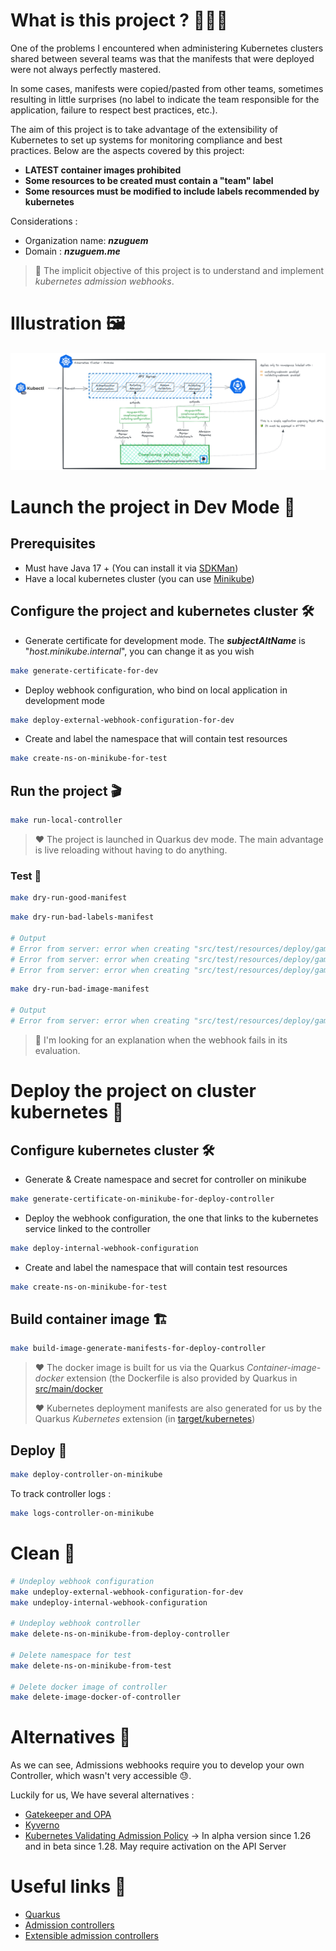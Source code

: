# What is this project ? 🤷🏽‍♂️
One of the problems I encountered when administering Kubernetes clusters shared between several teams was that the manifests that were deployed were not always perfectly mastered.

In some cases, manifests were copied/pasted from other teams, sometimes resulting in little surprises (no label to indicate the team responsible for the application, failure to respect best practices, etc.).

The aim of this project is to take advantage of the extensibility of Kubernetes to set up systems for monitoring compliance and best practices.
Below are the aspects covered by this project: 
- **LATEST container images prohibited**
- **Some resources to be created must contain a "team" label**
- **Some resources must be modified to include labels recommended by kubernetes**

Considerations :
- Organization name: **_nzuguem_**
- Domain : **_nzuguem.me_**
> 🎯 The implicit objective of this project is to understand and implement _kubernetes admission webhooks_.
# Illustration 🖼️
![](docs/images/webhook-admission-controller-illustration.png)

# Launch the project in Dev Mode 🚀

## Prerequisites
- Must have Java 17 + (You can install it via [SDKMan][sdkman-doc])
- Have a local kubernetes cluster (you can use [Minikube][minikube-install])

## Configure the project and kubernetes cluster 🛠️
- Generate certificate for development mode. The **_subjectAltName_** is "_host.minikube.internal_", you can change it as you wish
```bash
make generate-certificate-for-dev
```

- Deploy webhook configuration, who bind on local application in development mode
```bash
make deploy-external-webhook-configuration-for-dev
```

- Create and label the namespace that will contain test resources
```bash
make create-ns-on-minikube-for-test
```

## Run the project 🎬
```bash
make run-local-controller
```
> ❤️ The project is launched in Quarkus dev mode. The main advantage is live reloading without having to do anything.

### Test 🧪
```bash
make dry-run-good-manifest
```

```bash
make dry-run-bad-labels-manifest

# Output
# Error from server: error when creating "src/test/resources/deploy/game-2048-bad-labels.yml": admission webhook "labels-policy.nzuguem.me" denied the request without explanation
# Error from server: error when creating "src/test/resources/deploy/game-2048-bad-labels.yml": admission webhook "labels-policy.nzuguem.me" denied the request without explanation
# Error from server: error when creating "src/test/resources/deploy/game-2048-bad-labels.yml": admission webhook "labels-policy.nzuguem.me" denied the request without explanation
```

```bash
make dry-run-bad-image-manifest

# Output
# Error from server: error when creating "src/test/resources/deploy/game-2048-bad-image.yml": admission webhook "image-policy.nzuguem.me" denied the request without explanation
```

> 🚧 I'm looking for an explanation when the webhook fails in its evaluation.

# Deploy the project on cluster kubernetes 🛫

## Configure kubernetes cluster 🛠️
- Generate & Create namespace  and secret for controller on minikube
```bash
make generate-certificate-on-minikube-for-deploy-controller
```

- Deploy the webhook configuration, the one that links to the kubernetes service linked to the controller
```bash
make deploy-internal-webhook-configuration
```
- Create and label the namespace that will contain test resources
```bash
make create-ns-on-minikube-for-test
```
## Build container image 🏗️
```bash
make build-image-generate-manifests-for-deploy-controller
```

> ❤️ The docker image is built for us via the Quarkus _Container-image-docker_ extension (the Dockerfile is also provided by Quarkus in [src/main/docker](src/main/docker)
>
> ❤️ Kubernetes deployment manifests are also generated for us by the Quarkus _Kubernetes_ extension (in [target/kubernetes](target/kubernetes))

## Deploy 🚀
```bash
make deploy-controller-on-minikube
```

To track controller logs :
```bash
make logs-controller-on-minikube
```

# Clean 🧹
```bash
# Undeploy webhook configuration
make undeploy-external-webhook-configuration-for-dev
make undeploy-internal-webhook-configuration

# Undeploy webhook controller
make delete-ns-on-minikube-from-deploy-controller

# Delete namespace for test
make delete-ns-on-minikube-from-test

# Delete docker image of controller
make delete-image-docker-of-controller
```
# Alternatives 🙂
As we can see, Admissions webhooks require you to develop your own Controller, which wasn't very accessible 😓.

Luckily for us, We have several alternatives :
- [Gatekeeper and OPA][gatekeeper-opa-doc]
- [Kyverno][kyverno-doc]
- [Kubernetes Validating Admission Policy][k8s-validating-admission-policy-doc] -> In alpha version since 1.26 and in beta since 1.28. May require activation on the API Server
# Useful links 🔗
- [Quarkus][quarkus-doc]
- [Admission controllers][admission-controllers-doc]
- [Extensible admission controllers][extensible-admission-controllers-doc]

<!-- Links -->
[quarkus-doc]: https://quarkus.io/
[extensible-admission-controllers-doc]: https://kubernetes.io/docs/reference/access-authn-authz/extensible-admission-controllers/
[admission-controllers-doc]: https://kubernetes.io/docs/reference/access-authn-authz/extensible-admission-controllers/
[sdkman-doc]: https://sdkman.io/
[minikube-install]: https://minikube.sigs.k8s.io/docs/start/
[gatekeeper-opa-doc]: https://open-policy-agent.github.io/gatekeeper/website/docs/
[kyverno-doc]: https://kyverno.io/docs/introduction/#quick-start
[k8s-validating-admission-policy-doc]: https://kubernetes.io/docs/reference/access-authn-authz/validating-admission-policy/
